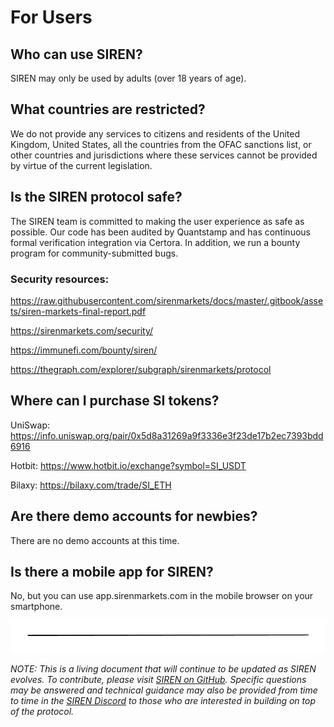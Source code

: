 # For Users

## Who can use SIREN?

SIREN may only be used by adults (over 18 years of age).

## What countries are restricted?

We do not provide any services to citizens and residents of the United Kingdom, United States, all the countries from the OFAC sanctions list, or other countries and jurisdictions where these services cannot be provided by virtue of the current legislation.

## Is the SIREN protocol safe?

The SIREN team is committed to making the user experience as safe as possible. Our code has been audited by Quantstamp and has continuous formal verification integration via Certora. In addition, we run a bounty program for community-submitted bugs.

### Security resources:

https://raw.githubusercontent.com/sirenmarkets/docs/master/.gitbook/assets/siren-markets-final-report.pdf

https://sirenmarkets.com/security/

https://immunefi.com/bounty/siren/

https://thegraph.com/explorer/subgraph/sirenmarkets/protocol

## Where can I purchase SI tokens?

UniSwap: https://info.uniswap.org/pair/0x5d8a31269a9f3336e3f23de17b2ec7393bdd6916

Hotbit: https://www.hotbit.io/exchange?symbol=SI_USDT

Bilaxy: https://bilaxy.com/trade/SI_ETH

## Are there demo accounts for newbies?

There are no demo accounts at this time.

## Is there a mobile app for SIREN?

No, but you can use app.sirenmarkets.com in the mobile browser on your smartphone.

![](../.gitbook/assets/image.png)

_NOTE: This is a living document that will continue to be updated as SIREN evolves. To contribute, please visit_ [_SIREN on GitHub_](https://github.com/sirenmarkets/core)_. Specific questions may be answered and technical guidance may also be provided from time to time in the_ [_SIREN Discord_](https://discord.gg/JMcDB52Y) _to those who are interested in building on top of the protocol._
